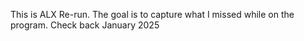 This is ALX Re-run. The goal is to capture what I missed while on the program. Check back January 2025
